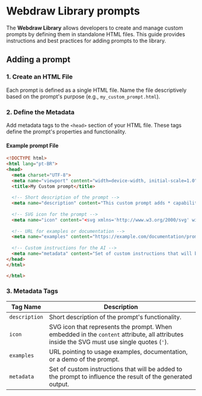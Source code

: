 # Webdraw Library prompts

The **Webdraw Library** allows developers to create and manage custom prompts by defining them in standalone HTML files. This guide provides instructions and best practices for adding prompts to the library.

## Adding a prompt

### 1. Create an HTML File
Each prompt is defined as a single HTML file. Name the file descriptively based on the prompt's purpose (e.g., `my_custom_prompt.html`).

### 2. Define the Metadata
Add metadata tags to the `<head>` section of your HTML file. These tags define the prompt's properties and functionality.

#### Example prompt File
```html
<!DOCTYPE html>
<html lang="pt-BR">
<head>
  <meta charset="UTF-8">
  <meta name="viewport" content="width=device-width, initial-scale=1.0">
  <title>My Custom prompt</title>
  
  <!-- Short description of the prompt -->
  <meta name="description" content="This custom prompt adds * capabilities to your application.">
  
  <!-- SVG icon for the prompt -->
  <meta name="icon" content="<svg xmlns='http://www.w3.org/2000/svg' width='48' height='48' viewBox='0 0 28 28' fill='none'><path fill='#ED225D' stroke-miterlimit='10' d='M16.909,10.259l8.533-2.576l1.676,5.156l-8.498,2.899l5.275,7.48 l-4.447,3.225l-5.553-7.348L8.487,26.25l-4.318-3.289l5.275-7.223L0.88,12.647l1.678-5.16l8.598,2.771V1.364h5.754V10.259z'></path></svg>">
  
  <!-- URL for examples or documentation -->
  <meta name="examples" content="https://example.com/documentation/prompt-usage">
  
  <!-- Custom instructions for the AI -->
  <meta name="metadata" content="Set of custom instructions that will be added to the prompt to influence the result of the generated output.">
</head>
</html>

</html>
```

### 3. Metadata Tags

| **Tag Name**       | **Description**                                                                            |
|---------------------|--------------------------------------------------------------------------------------------|
| `description`      | Short description of the prompt's functionality.                                           |
| `icon`             | SVG icon that represents the prompt. When embedded in the `content` attribute, all attributes inside the SVG must use single quotes (`'`).                              |
| `examples`         | URL pointing to usage examples, documentation, or a demo of the prompt.                    |
| `metadata`         | Set of custom instructions that will be added to the prompt to influence the result of the generated output.                     |




